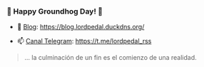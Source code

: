 ### 🌈 Happy Groundhog Day! 👋

- 🔭 [Blog](https://blog.lordpedal.duckdns.org/ "KISS: Keep It Simple, Stupid!"): https://blog.lordpedal.duckdns.org/

- 📫 [Canal Telegram](https://t.me/lordpedal_rss "Canal: Lordpedal RSS"): https://t.me/lordpedal_rss

> ... la culminación de un fin es el comienzo de una realidad.
